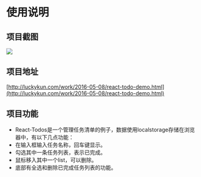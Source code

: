 # 使用说明

## 项目截图
![](https://img.alicdn.com/tps/TB1gU0MOXXXXXc1aFXXXXXXXXXX-1051-548.gif)

## 项目地址
[http://luckykun.com/work/2016-05-08/react-todo-demo.html](http://luckykun.com/work/2016-05-08/react-todo-demo.html)

## 项目功能
- React-Todos是一个管理任务清单的例子，数据使用localstorage存储在浏览器中，有以下几点功能：
- 在输入框输入任务名称，回车键显示。
- 勾选其中一条任务列表，表示已完成。
- 鼠标移入其中一个list，可以删除。
- 底部有全选和删除已完成任务列表的功能。
